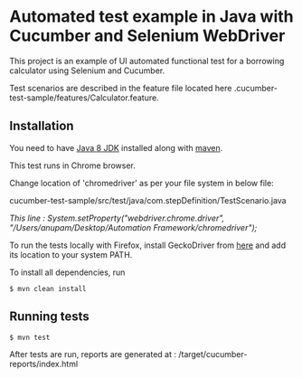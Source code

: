 # Automated test example in Java with Cucumber and Selenium WebDriver #

This project is an example of UI automated functional test for a borrowing calculator using Selenium and Cucumber.

Test scenarios are described in the feature file located here .cucumber-test-sample/features/Calculator.feature.


## Installation ##

You need to have [Java 8 JDK](https://www.oracle.com/technetwork/java/javase/downloads/jdk8-downloads-2133151.html) installed along with [maven](https://maven.apache.org/download.cgi).

This test runs in Chrome browser. 

Change location of 'chromedriver' as per your file system in below file:

cucumber-test-sample/src/test/java/com.stepDefinition/TestScenario.java

*This line : System.setProperty("webdriver.chrome.driver", "/Users/anupam/Desktop/Automation Framework/chromedriver");*


To run the tests locally with Firefox, install GeckoDriver from [here](https://github.com/mozilla/geckodriver/releases) and add its location to your system PATH.

To install all dependencies, run 

```console
$ mvn clean install
```

## Running tests ##

```console
$ mvn test
```

After tests are run, reports are generated at : /target/cucumber-reports/index.html
